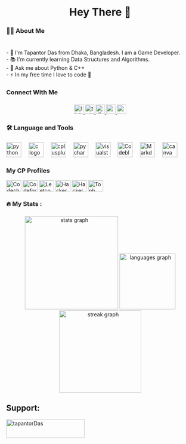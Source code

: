 ###

<h1 align="center">Hey There 👋</h1>

###

<h3 align="left">👩‍💻  About Me</h3>

###

<p align="left"><br>- 👨 I'm Tapantor Das from Dhaka, Bangladesh. I am a Game Developer.<br>- 📚 I'm currently learning Data Structures and Algorithms.<br>- 💬 Ask me about Python & C++<br>- ⚡ In my free time I love to code 🙂</p>

### Connect With Me

###
<div align="center">
  
  <a href="https://www.linkedin.com/in/tapantor-das-335b25270/" target="_blank">
    <img src="https://img.shields.io/static/v1?message=LinkedIn&logo=linkedin&label=&color=0077B5&logoColor=white&labelColor=&style=for-the-badge" height="25" alt="linkedin logo"  />
  </a>
  <a href="https://twitter.com/Cpsbd66" target="_blank">
    <img src="https://img.shields.io/static/v1?message=Twitter&logo=twitter&label=&color=1DA1F2&logoColor=white&labelColor=&style=for-the-badge" height="25" alt="twitter logo"  />
  </a>
  <a href="https://discord.com/users/985474007195353108" target="_blank">
    <img src="https://img.shields.io/static/v1?message=Discord&logo=discord&label=&color=7289DA&logoColor=white&labelColor=&style=for-the-badge" height="25" alt="discord logo"  />
  </a>
  <a href="https://www.reddit.com/user/Cpsbd66" target="_blank">
    <img src="https://img.shields.io/static/v1?message=Reddit&logo=reddit&label=&color=FF4500&logoColor=white&labelColor=&style=for-the-badge" height="25" alt="reddit logo"  />
  </a> 
  <a href="tapantordas2008@gmail.com" target="_blank">
    <img src="https://img.shields.io/static/v1?message=Gmail&logo=gmail&label=&color=D14836&logoColor=white&labelColor=&style=for-the-badge" height="25" alt="gmail logo"  />
  </a>
</div>

###


</div>

###

###

<h3 align="left">🛠 Language and Tools</h3>

###

<div align="left">
  <img src="https://cdn.jsdelivr.net/gh/devicons/devicon/icons/python/python-original.svg" height="40" alt="python logo"  />
  <img width="12" />
  <img src="https://cdn.jsdelivr.net/gh/devicons/devicon/icons/c/c-original.svg" height="40" alt="c logo"  />
  <img width="12" />
  <img src="https://cdn.jsdelivr.net/gh/devicons/devicon/icons/cplusplus/cplusplus-original.svg" height="40" alt="cplusplus logo"  />
  <img width="12" />
  <img src="https://upload.wikimedia.org/wikipedia/commons/1/1d/PyCharm_Icon.svg" height="40" alt="pycharm logo"  />
  <img width="12" />
  <img src="https://resources.jetbrains.com/storage/products/company/brand/logos/CLion_icon.png?_gl=1*1ok63tm*_ga*MTUwODkxNjUwNi4xNjg4NzM4Nzky*_ga_9J976DJZ68*MTY4ODczODc5MS4xLjEuMTY4ODczODkxNy4yMC4wLjA.&_ga=2.31740030.1594441343.1688738792-1508916506.1688738792" height="40" alt="visualstudio logo"  />
  <img width="12" />
  <img src="https://upload.wikimedia.org/wikipedia/commons/4/4b/Codeblocks_logo.png" height="40" alt="Codeblocks Logo"  />
  <img width="12" />
  <img src="https://upload.wikimedia.org/wikipedia/commons/thumb/4/48/Markdown-mark.svg/2560px-Markdown-mark.svg.png" height="40" alt="Markdown"  />
  <img width="12" />
  <img src="https://upload.wikimedia.org/wikipedia/commons/thumb/0/08/Canva_icon_2021.svg/2048px-Canva_icon_2021.svg.png" height="40" alt="canva logo"  />
  <img width="12" />
  
</div>

###

<h3 align="left">My CP Profiles</h3>
<a href="https://www.codechef.com/users/cps_bd66" target="blank"><img align="center" src="https://cdn.jsdelivr.net/npm/simple-icons@3.1.0/icons/codechef.svg" alt="Codechef" height="30" width="40" /></a>
<a href="https://codeforces.com/profile/cpsbd66" target="blank"><img align="center" src="https://raw.githubusercontent.com/rahuldkjain/github-profile-readme-generator/master/src/images/icons/Social/codeforces.svg" alt="Codeforces" height="30" width="40" /></a>
<a href="https://www.leetcode.com/Cpsbd66" target="blank"><img align="center" src="https://raw.githubusercontent.com/rahuldkjain/github-profile-readme-generator/master/src/images/icons/Social/leet-code.svg" alt="Leetcode" height="30" width="40" /></a>
<a href="https://www.hackerearth.com/@cpsbd66" target="blank"><img align="center" src="https://raw.githubusercontent.com/rahuldkjain/github-profile-readme-generator/master/src/images/icons/Social/hackerearth.svg" alt="HackerEarth" height="30" width="40" /></a>
<a href="https://www.hackerrank.com/Cpsbd66" target="blank"><img align="center" src="https://raw.githubusercontent.com/rahuldkjain/github-profile-readme-generator/master/src/images/icons/Social/hackerrank.svg" alt="HackerRank" height="30" width="40" /></a>
<a href="https://toph.co/u/Tapantor.kghs" target="blank"><img align="center" src="https://static.toph.co/images/emblem_512p.png?_=d5d517cf95abe4d22253494019b418fc5f3ce386" alt="Toph" height="30" width="40" /></a>


###

<div align="left">
</div>

###

<h3 align="left">🔥   My Stats :</h3>

###

<div align="center">
  <img src="https://github-readme-stats.vercel.app/api?username=Cpsbd66&hide_title=false&hide_rank=false&show_icons=true&include_all_commits=true&count_private=true&disable_animations=false&theme=radical&locale=en&hide_border=false&order=1" height="250" alt="stats graph"  />
  <img src="https://github-readme-stats.vercel.app/api/top-langs?username=Cpsbd66&locale=en&hide_title=false&layout=compact&card_width=320&langs_count=5&theme=radical&hide_border=false&order=2" height="150" alt="languages graph"  />
  <img src="https://streak-stats.demolab.com?user=Cpsbd66&locale=en&mode=daily&theme=radical&hide_border=false&border_radius=5&date_format=M j[, Y]&order=3" height="220" alt="streak graph"  />
</div>

###

<h2 align="left">Support:</h3> <p><a href="https://www.buymeacoffee.com/tapantorDas"> <img align="left" src="https://cdn.buymeacoffee.com/buttons/v2/default-yellow.png" height="50" width="210" alt="tapantorDas" /></a></p>
